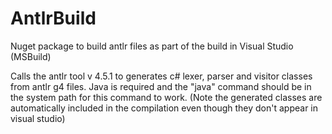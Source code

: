 # AntlrBuild
Nuget package to build antlr files as part of the build in Visual Studio (MSBuild)

Calls the antlr tool v 4.5.1 to generates c# lexer, parser and visitor classes from antlr g4 files. Java is required and the "java" command should be in the system path for this command to work. (Note the generated classes are automatically included in the compilation even though they don't appear in visual studio)
